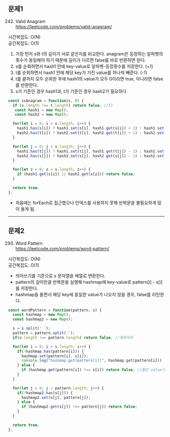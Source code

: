 ## 문제1
242. Valid Anagram <br>
https://leetcode.com/problems/valid-anagram/


시간복잡도: O(N) <br>
공간복잡도: O(1)

1) 가장 먼저 s와 t의 길이가 서로 같은지를 비교한다. anagram은 등장하는 알파벳의 횟수가 동일해야 하기 때문에 길이가 다르면 false를 바로 반환하면 된다.
2) s를 순회허면서 hash1 안에 key-value로 알파벳-등장횟수를 저장한다. (+1)
3) t를 순회하면서 hash1 안에 해당 key가 가진 value를 하나씩 빼준다. (-1)
4) t를 끝까지 모두 순회한 후에 hash1의 value가 모두 0이라면 true, 아니라면 false를 반환한다.
5) s가 기준인 경우 hash1과, t가 기준인 경우 hash2가 필요하다.

```js
const isAnagram = function(s, t) {
  if (s.length !== t.length) return false; //1)
   const hash1 = new Map();
   const hash2 = new Map();

  for(let i = 0; i < s.length; i++) {
    hash1.has(s[i]) ? hash1.set(s[i], hash1.get(s[i]) + 1) : hash1.set(s[i], 1);
    hash2.has(t[i]) ? hash2.set(t[i], hash2.get(t[i]) + 1) : hash2.set(t[i], 1);
  }

  for(let j = 0; j < s.length; j++) {
    hash1.has(t[j]) ? hash1.set(t[j], hash1.get(t[j]) - 1) : hash1.set(t[j], 1);
    hash2.has(s[j]) ? hash2.set(s[j], hash2.get(s[j]) - 1) : hash2.set(s[j], 1);
  }

  for(let z = 0; z < s.length; z++) {
    if (hash1.get(s[z]) || hash2.get(s[z])) return false;
  }

  return true;
};
```
- 처음에는 forEach로 접근했으나 인덱스를 사용하지 못해 반복문을 불필요하게 많이 돌게 됨.

----

## 문제2

290. Word Pattern <br>
https://leetcode.com/problems/word-pattern/

시간복잡도: O(N) <br>
공간복잡도: O(1)

- 띄어쓰기를 기준으로 s 문자열을 배열로 변환한다.
- pattern의 길이만큼 반복문을 실행해 hashmap에 key-value로 pattern[i] - s[i]를 저장한다.
- hashmap을 돌면서 해당 key에 동일한 value가 나오지 않을 경우, false를 리턴한다.

```js
const wordPattern = function(pattern, s) {
  const hashmap = new Map();
  const hashmap2 = new Map();

  s = s.split(' ');
  pattern = pattern.split('');
  if(s.length !== pattern.length) return false; //예외처리

  for(let i = 0; i < s.length; i++) {
    if(!hashmap.has(pattern[i])) {
      hashmap.set(pattern[i], s[i]);
      console.log("hashmap.get(pattern[i])", hashmap.get(pattern[i]))
    } else {
      if (hashmap.get(pattern[i]) !== s[i]) return false; //틀린 value가 나온다면 false
    }
  }

  for(let j = 0; j < pattern.length; j++) {
    if(!hashmap2.has(s[j])) {
      hashmap2.set(s[j], pattern[j]);
    } else {
      if (hashmap2.get(s[j]) !== pattern[j]) return false;
    }
  }

  return true;
};
```

